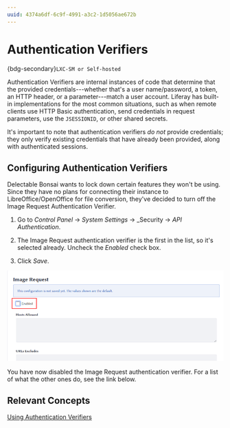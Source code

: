```yaml
---
uuid: 4374a6df-6c9f-4991-a3c2-1d5056ae672b
---
```


# Authentication Verifiers

{bdg-secondary}`LXC-SM or Self-hosted`

Authentication Verifiers are internal instances of code that determine that the provided credentials---whether that's a user name/password, a token, an HTTP header, or a parameter---match a user account. Liferay has built-in implementations for the most common situations, such as when remote clients use HTTP Basic authentication, send credentials in request parameters, use the `JSESSIONID`, or other shared secrets. 

It's important to note that authentication verifiers _do not_ provide credentials; they only verify existing credentials that have already been provided, along with authenticated sessions. 

## Configuring Authentication Verifiers

Delectable Bonsai wants to lock down certain features they won't be using. Since they have no plans for connecting their instance to LibreOffice/OpenOffice for file conversion, they've decided to turn off the Image Request Authentication Verifier. 

1. Go to _Control Panel_ &rarr; _System Settings_ &rarr; _Security &rarr; _API Authentication_. 

1. The Image Request authentication verifier is the first in the list, so it's selected already. Uncheck the _Enabled_ check box. 

1. Click _Save_. 

![The Image Request authentication verifier is used only by LibreOffice.](./authentication-verifiers/images/01.png)

You have now disabled the Image Request authentication verifier. For a list of what the other ones do, see the link below. 

## Relevant Concepts

[Using Authentication Verifiers](https://learn.liferay.com/w/dxp/installation-and-upgrades/securing-liferay/securing-web-services/using-authentication-verifiers)
